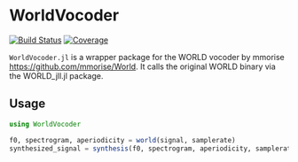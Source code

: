 # WorldVocoder

[![Build Status](https://travis-ci.com/jkrumbiegel/WorldVocoder.jl.svg?branch=master)](https://travis-ci.com/jkrumbiegel/WorldVocoder.jl)
[![Coverage](https://codecov.io/gh/jkrumbiegel/WorldVocoder.jl/branch/master/graph/badge.svg)](https://codecov.io/gh/jkrumbiegel/WorldVocoder.jl)

`WorldVocoder.jl` is a wrapper package for the WORLD vocoder by mmorise https://github.com/mmorise/World.
It calls the original WORLD binary via the WORLD_jll.jl package.

## Usage

```julia
using WorldVocoder

f0, spectrogram, aperiodicity = world(signal, samplerate)
synthesized_signal = synthesis(f0, spectrogram, aperiodicity, samplerate)
```
